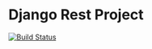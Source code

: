 Django Rest Project
=========
[![Build Status](https://travis-ci.org/mountine-orc/djangorest.svg?branch=master)](https://travis-ci.org/mountine-orc/djangorest)